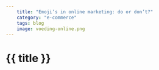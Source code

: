 ```yaml
---
    title: "Emoji’s in online marketing: do or don’t?"
    category: "e-commerce"
    tags: blog
    image: voeding-online.png
---
```

<h1>
    {{ title }}
</h1>
